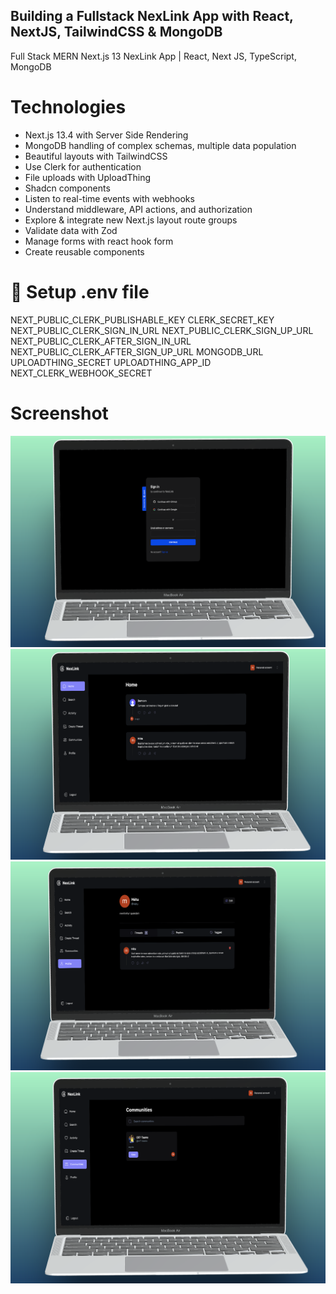 ## Building a Fullstack NexLink App with React, NextJS, TailwindCSS & MongoDB

Full Stack MERN Next.js 13 NexLink App | React, Next JS, TypeScript, MongoDB

# Technologies
- Next.js 13.4 with Server Side Rendering
- MongoDB handling of complex schemas, multiple data population
- Beautiful layouts with TailwindCSS
- Use Clerk for authentication
- File uploads with UploadThing
- Shadcn components
- Listen to real-time events with webhooks
- Understand middleware, API actions, and authorization
- Explore & integrate new Next.js layout route groups
- Validate data with Zod
- Manage forms with react hook form
- Create reusable components
  
# 🔐 Setup .env file
NEXT_PUBLIC_CLERK_PUBLISHABLE_KEY
CLERK_SECRET_KEY
NEXT_PUBLIC_CLERK_SIGN_IN_URL
NEXT_PUBLIC_CLERK_SIGN_UP_URL
NEXT_PUBLIC_CLERK_AFTER_SIGN_IN_URL
NEXT_PUBLIC_CLERK_AFTER_SIGN_UP_URL
MONGODB_URL
UPLOADTHING_SECRET
UPLOADTHING_APP_ID
NEXT_CLERK_WEBHOOK_SECRET

# Screenshot
![alt text](1.png)
![alt text](2.png)
![alt text](3.png)
![alt text](4.png)

